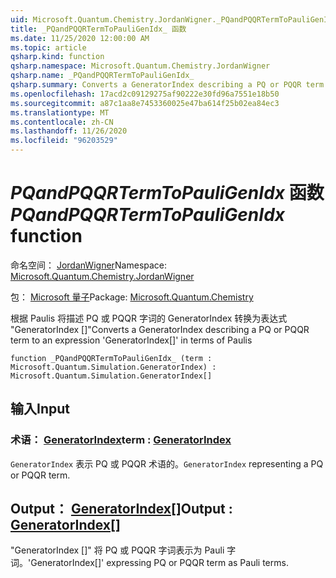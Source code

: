 ```yaml
---
uid: Microsoft.Quantum.Chemistry.JordanWigner._PQandPQQRTermToPauliGenIdx_
title: _PQandPQQRTermToPauliGenIdx_ 函数
ms.date: 11/25/2020 12:00:00 AM
ms.topic: article
qsharp.kind: function
qsharp.namespace: Microsoft.Quantum.Chemistry.JordanWigner
qsharp.name: _PQandPQQRTermToPauliGenIdx_
qsharp.summary: Converts a GeneratorIndex describing a PQ or PQQR term to an expression 'GeneratorIndex[]' in terms of Paulis
ms.openlocfilehash: 17acd2c09129275af90222e30fd96a7551e18b50
ms.sourcegitcommit: a87c1aa8e7453360025e47ba614f25b02ea84ec3
ms.translationtype: MT
ms.contentlocale: zh-CN
ms.lasthandoff: 11/26/2020
ms.locfileid: "96203529"
---
```

# <a name="_pqandpqqrtermtopauligenidx_-function"></a><span data-ttu-id="70d82-102">_PQandPQQRTermToPauliGenIdx_ 函数</span><span class="sxs-lookup"><span data-stu-id="70d82-102">_PQandPQQRTermToPauliGenIdx_ function</span></span>

<span data-ttu-id="70d82-103">命名空间： [JordanWigner](xref:Microsoft.Quantum.Chemistry.JordanWigner)</span><span class="sxs-lookup"><span data-stu-id="70d82-103">Namespace: [Microsoft.Quantum.Chemistry.JordanWigner](xref:Microsoft.Quantum.Chemistry.JordanWigner)</span></span>

<span data-ttu-id="70d82-104">包： [Microsoft 量子](https://nuget.org/packages/Microsoft.Quantum.Chemistry)</span><span class="sxs-lookup"><span data-stu-id="70d82-104">Package: [Microsoft.Quantum.Chemistry](https://nuget.org/packages/Microsoft.Quantum.Chemistry)</span></span>


<span data-ttu-id="70d82-105">根据 Paulis 将描述 PQ 或 PQQR 字词的 GeneratorIndex 转换为表达式 "GeneratorIndex []"</span><span class="sxs-lookup"><span data-stu-id="70d82-105">Converts a GeneratorIndex describing a PQ or PQQR term to an expression 'GeneratorIndex[]' in terms of Paulis</span></span>

```qsharp
function _PQandPQQRTermToPauliGenIdx_ (term : Microsoft.Quantum.Simulation.GeneratorIndex) : Microsoft.Quantum.Simulation.GeneratorIndex[]
```


## <a name="input"></a><span data-ttu-id="70d82-106">输入</span><span class="sxs-lookup"><span data-stu-id="70d82-106">Input</span></span>

### <a name="term--generatorindex"></a><span data-ttu-id="70d82-107">术语： [GeneratorIndex](xref:Microsoft.Quantum.Simulation.GeneratorIndex)</span><span class="sxs-lookup"><span data-stu-id="70d82-107">term : [GeneratorIndex](xref:Microsoft.Quantum.Simulation.GeneratorIndex)</span></span>

<span data-ttu-id="70d82-108">`GeneratorIndex` 表示 PQ 或 PQQR 术语的。</span><span class="sxs-lookup"><span data-stu-id="70d82-108">`GeneratorIndex` representing a PQ or PQQR term.</span></span>



## <a name="output--generatorindex"></a><span data-ttu-id="70d82-109">Output： [GeneratorIndex](xref:Microsoft.Quantum.Simulation.GeneratorIndex)[]</span><span class="sxs-lookup"><span data-stu-id="70d82-109">Output : [GeneratorIndex](xref:Microsoft.Quantum.Simulation.GeneratorIndex)[]</span></span>

<span data-ttu-id="70d82-110">"GeneratorIndex []" 将 PQ 或 PQQR 字词表示为 Pauli 字词。</span><span class="sxs-lookup"><span data-stu-id="70d82-110">'GeneratorIndex[]' expressing PQ or PQQR term as Pauli terms.</span></span>